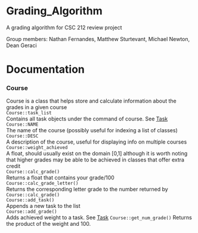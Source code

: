 # Grading_Algorithm
A grading algorithm for CSC 212 review project

Group members:
Nathan Fernandes,
Matthew Sturtevant,
Michael Newton,
Dean Geraci



# Documentation

### Course
Course is a class that helps store and calculate information about the grades in a given course  
`Course::task_list`  
Contains all task objects under the command of course. See [Task](#Task)  
`Course::NAME`  
The name of the course (possibly useful for indexing a list of classes)  
`Course::DESC`  
A description of the course, useful for displaying info on multiple courses  
`Course::weight_achieved`  
A float, should usually exist on the domain [0,1] although it is worth noting that higher grades may be able to be achieved in classes that offer extra credit  
`Course::calc_grade()`  
Returns a float that contains your grade/100  
`Course::calc_grade_letter()`  
Returns the corresponding letter grade to the number returned by `Course::calc_grade()`  
`Course::add_task()`  
Appends a new task to the list  
`Course::add_grade()`  
Adds achieved weight to a task. See [Task](#Task)
  `Course::get_num_grade()`
Returns the product of the weight and 100.
